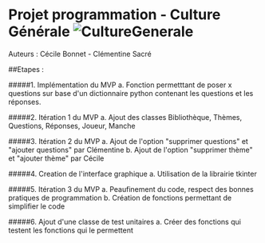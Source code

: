 # Projet programmation - Culture Générale ![CultureGenerale](https://github.com/clementinesacre/ProjetProgra/workflows/CultureGenerale/badge.svg)
Auteurs : Cécile Bonnet - Clémentine Sacré

##Etapes :

#####1. Implémentation du MVP 
    a. Fonction permetttant de poser x questions sur base d'un dictionnaire python contenant 
    les questions et les réponses. 
    
#####2. Itération 1 du MVP 
    a. Ajout des classes Bibliothèque, Thèmes, Questions, Réponses, Joueur, Manche
    
#####3. Itération 2 du MVP
    a. Ajout de l'option "supprimer questions" et "ajouter questions" par Clémentine
    b. Ajout de l'option "supprimer thème" et "ajouter thème" par Cécile

#####4. Creation de l'interface graphique
    a. Utilisation de la librairie tkinter

#####5. Itération 3 du MVP
    a. Peaufinement du code, respect des bonnes pratiques de programmation
    b. Création de fonctions permettant de simplifier le code

#####6. Ajout d'une classe de test unitaires
    a. Créer des fonctions qui testent les fonctions qui le permettent
